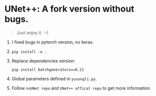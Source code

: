 # UNet++: A fork version without bugs.

> Just enjoy it. :-)

1. I fixed bugs in pytorch version, no keras.

1. `pip install -e .`

1. Replace dependencies version:

    ```
    pip install batchgenerators==0.21
    ```

1. Global parameters defined in `yusongli.py`.

1. Follow `nnUNet repo` and `UNet++ offical repo` to get more information.
